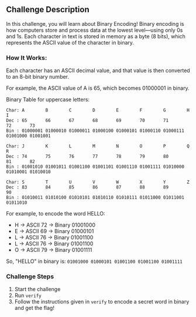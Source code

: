 ## Challenge Description
In this challenge, you will learn about Binary Encoding!
Binary encoding is how computers store and process data at the lowest level—using only 0s and 1s. Each character in text is stored in memory as a byte (8 bits), which represents the ASCII value of the character in binary.

### How It Works:
Each character has an ASCII decimal value, and that value is then converted to an 8-bit binary number.

For example, the ASCII value of A is 65, which becomes 01000001 in binary.

Binary Table for uppercase letters:
```
Char: A        B        C        D        E        F        G        H        I
Dec : 65       66       67       68       69       70       71       72       73
Bin : 01000001 01000010 01000011 01000100 01000101 01000110 01000111 01001000 01001001

Char: J        K        L        M        N        O        P        Q        R
Dec : 74       75       76       77       78       79       80       81       82
Bin : 01001010 01001011 01001100 01001101 01001110 01001111 01010000 01010001 01010010

Char: S        T        U        V        W        X        Y        Z
Dec : 83       84       85       86       87       88       89       90
Bin : 01010011 01010100 01010101 01010110 01010111 01011000 01011001 01011010

```

For example, to encode the word HELLO:

- H → ASCII 72 → Binary 01001000
- E → ASCII 69 → Binary 01000101
- L → ASCII 76 → Binary 01001100
- L → ASCII 76 → Binary 01001100
- O → ASCII 79 → Binary 01001111

So, "HELLO" in binary is: `01001000 01000101 01001100 01001100 01001111`

### Challenge Steps
1. Start the challenge
2. Run `verify`
3. Follow the instructions given in `verify` to encode a secret word in binary and get the flag!
